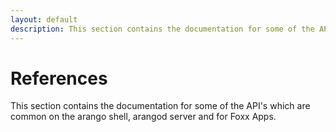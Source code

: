 ```yaml
---
layout: default
description: This section contains the documentation for some of the API's which are common on thearango shell, arangod server and for Foxx Apps
---
```

References
==========

This section contains the documentation for some of the API's which are common on the
arango shell, arangod server and for Foxx Apps.
